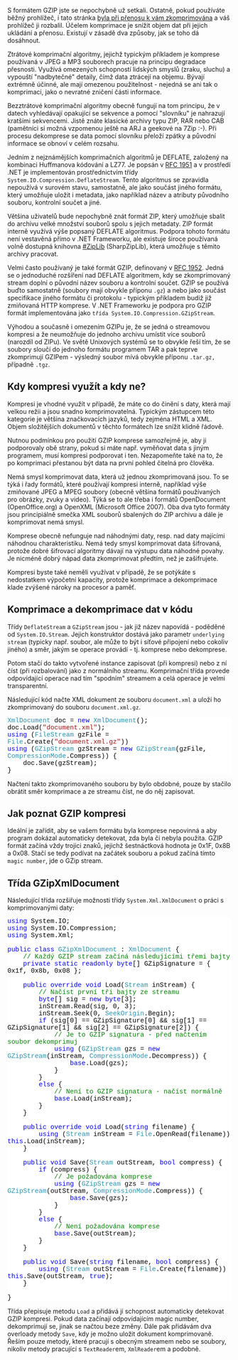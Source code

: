 <!-- dcterms:identifier = aspnetcz#167 -->
<!-- dcterms:title = GZIP komprese v .NET: Jak ji poznat a využít? -->
<!-- dcterms:abstract = Jsou vaše data příliš velká? Zkomprimujte je pomocí GZIP komprese, která je vestavěná v .NET Frameworku. -->
<!-- np9:categoryId = 1 -->
<!-- x4w:category = IT -->
<!-- np9:authorId = 1 -->
<!-- np9:authorEmail = michal.valasek@altairis.cz -->
<!-- dcterms:creator = Michal Altair Valášek -->
<!-- dcterms:created = 2007-10-15T19:44:24.67+02:00 -->
<!-- dcterms:date = 2007-10-15T19:44:24.67+02:00 -->

<p>S formátem GZIP jste se nepochybně už setkali. Ostatně, pokud používáte běžný prohlížeč, i tato stránka <a title="HTTP komprese v IIS a ASP.NET" href="http://www.aspnet.cz/Articles/2-http-komprese-v-iis-a-asp-net.aspx">byla při přenosu k vám zkomprimována</a> a váš prohlížeč ji rozbalil. Účelem komprimace je snížit objem dat při jejich ukládání a přenosu. Existují v zásadě dva způsoby, jak se toho dá dosáhnout.</p> <p>Ztrátové komprimační algoritmy, jejichž typickým příkladem je komprese používaná v JPEG a MP3 souborech pracuje na principu degradace přesnosti. Využívá omezených schopností lidských smyslů (zraku, sluchu) a vypouští &quot;nadbytečné&quot; detaily, čímž data ztrácejí na objemu. Bývají extrémně účinné, ale mají omezenou použitelnost - nejedná se ani tak o komprimaci, jako o nevratné zničení části informace.</p> <p>Bezztrátové komprimační algoritmy obecně fungují na tom principu, že v datech vyhledávají opakující se sekvence a pomocí &quot;slovníku&quot; je nahrazují kratšími sekvencemi. Jistě znáte klasické archivy typu ZIP, RAR nebo CAB (pamětníci si možná vzpomenou ještě na ARJ a geekové na 7Zip :-). Při procesu dekomprese se data pomocí slovníku přeloží zpátky a původní informace se obnoví v celém rozsahu.</p> <p>Jedním z nejznámějších komprimačních algoritmů je DEFLATE, založený na kombinaci Huffmanova kódování a LZ77. Je popsán v <a title="DEFLATE Compressed Data Format Specification version 1.3" href="http://tools.ietf.org/html/rfc1951">RFC 1951</a>&nbsp;a v prostředí .NET je implementován prostřednictvím třídy <code>System.IO.Compression.DeflateStream</code>. Tento algoritmus se zpravidla nepoužívá v surovém stavu, samostatně, ale jako součást jiného formátu, který umožňuje uložit i metadata, jako například název a atributy původního souboru, kontrolní součet a jiné. </p> <p>Většina uživatelů bude nepochybně znát formát ZIP, který umožňuje sbalit do archivu velké množství souborů spolu s jejich metadaty. ZIP formát interně využívá výše popsaný DEFLATE algoritmus. Podpora tohoto formátu není vestavěná přímo v .NET Frameworku, ale existuje široce používaná volně dostupná knihovna <a title="The Zip, GZip, BZip2 and Tar Implementation For .NET" href="http://www.icsharpcode.net/OpenSource/SharpZipLib/">#ZipLib</a> (SharpZipLib), která umožňuje s těmito archivy pracovat.</p> <p>Velmi často používaný je také formát GZIP, definovaný v <a title="GZIP file format specification" href="http://tools.ietf.org/html/rfc1952">RFC 1952</a>. Jedná se o jednoduché rozšíření nad DEFLATE algoritmem, kdy se zkomprimovaný stream doplní o původní název souboru a kontrolní součet. GZIP se používá buďto samostatně (soubory mají obvykle příponu <code>.gz</code>) a nebo jako součást specifikace jiného formátu či protokolu - typickým příkladem budiž již zmiňovaná HTTP komprese. V .NET Frameworku je podpora pro GZIP formát implementována jako <code>třída System.IO.Compression.GZipStream</code>. </p> <p>Výhodou a současně i omezením GZIPu je, že se jedná o streamovou kompresi a že neumožňuje do jednoho archivu umístit více souborů (narozdíl od ZIPu). Ve světě Unixových systémů se to obvykle řeší tím, že se soubory sloučí do jednoho formátu programem TAR a pak teprve zkomprimují GZIPem - výsledný soubor mívá obvykle příponu <code>.tar.gz,</code> případně <code>.tgz</code>.</p> <h2>Kdy kompresi využít a kdy ne?</h2> <p>Kompresi je vhodné využít v případě, že máte co do činění s daty, která mají velkou režii a jsou snadno komprimovatelná. Typickým zástupcem této kategorie je většina značkovacích jazyků, tedy zejména HTML a XML. Objem složitějších dokumentů v těchto formátech lze snížit klidně řádově.</p> <p>Nutnou podmínkou pro použití GZIP komprese samozřejmě je, aby ji podporovaly obě strany, pokud si máte např. vyměňovat data s jiným programem, musí kompresi podporovat i ten. Nezapomeňte také na to, že po komprimaci přestanou být data na první pohled čitelná pro člověka.</p> <p>Nemá smysl komprimovat data, která už jednou zkomprimovaná jsou. To se týká i řady formátů, které používají kompresi interně, například výše zmiňované JPEG a MPEG soubory (obecně většina formátů používaných pro obrázky, zvuky a video). Týká se to ale třeba i formátů OpenDocument (OpenOffice.org) a OpenXML (Microsoft Office 2007). Oba dva tyto formáty jsou principiálně smečka XML souborů sbalených do ZIP archivu a dále je komprimovat nemá smysl.</p> <p>Komprese obecně nefunguje nad náhodnými daty, resp. nad daty majícími náhodnou charakteristiku. Nemá tedy smysl komprimovat data šifrovaná, protože dobré šifrovací algoritmy dávají na výstupu data náhodné povahy. Je nicméně dobrý nápad data zkomprimovat předtím, než je zašifrujete.</p> <p>Kompresi byste také neměli využívat v případě, že se potýkáte s nedostatkem výpočetní kapacity, protože komprimace a dekomprimace klade zvýšené nároky na procesor a paměť.</p> <h2>Komprimace a dekomprimace dat v kódu</h2> <p>Třídy <code>DeflateStream</code> a <code>GZipStream</code> jsou - jak již název napovídá - poděděné od <code>System.IO.Stream</code>. Jejich konstruktor dostává jako parametr <code>underlying stream</code> (typicky např. soubor, ale může to být i síťové připojení nebo cokoliv jiného) a směr, jakým se operace provádí - tj. komprese nebo dekomprese.</p> <p>Potom stačí&nbsp;do takto vytvořené instance zapisovat (při kompresi) nebo z ní číst (při rozbalování) jako z normálního streamu. Komprimační třída provede odpovídající operace nad tím &quot;spodním&quot; streamem a celá operace je velmi transparentní.</p> <p>Následující kód načte XML dokument ze souboru <code>document.xml</code> a uloží ho zkomprimovaný do souboru <code>document.xml.gz</code>.</p> <div style="font-size: 11pt; background: white; color: black; font-family: consolas, courier new, monospace"> <p style="margin: 0px"><span style="color: #2b91af">XmlDocument</span> doc = <span style="color: blue">new</span> <span style="color: #2b91af">XmlDocument</span>();</p> <p style="margin: 0px">doc.Load(<span style="color: #a31515">&quot;document.xml&quot;</span>);</p> <p style="margin: 0px"><span style="color: blue">using</span> (<span style="color: #2b91af">FileStream</span> gzFile = <span style="color: #2b91af">File</span>.Create(<span style="color: #a31515">&quot;document.xml.gz&quot;</span>))</p> <p style="margin: 0px"><span style="color: blue">using</span> (<span style="color: #2b91af">GZipStream</span> gzStream = <span style="color: blue">new</span> <span style="color: #2b91af">GZipStream</span>(gzFile, <span style="color: #2b91af">CompressionMode</span>.Compress)) {</p> <p style="margin: 0px">&nbsp;&nbsp;&nbsp; doc.Save(gzStream);</p> <p style="margin: 0px">}</p></div> <p>Načtení takto zkomprimovaného souboru by bylo obdobné, pouze by stačilo obrátit směr komprimace a ze streamu číst, ne do něj zapisovat.</p> <h2>Jak poznat GZIP kompresi</h2> <p>Ideální je zařídit, aby se vašem formátu byla komprese nepovinná a aby program dokázal automaticky detekovat, zda byla či nebyla použita. GZIP formát začíná vždy trojici znaků, jejichž šestnáctková hodnota je 0x1F, 0x8B a&nbsp;0x08. Stačí se tedy podívat na začátek souboru a pokud začíná tímto <code>magic number</code>, jde o GZip stream.</p> <h2>Třída GZipXmlDocument</h2> <p>Následující třída rozšiřuje možnosti třídy <code>System.Xml.XmlDocument</code> o práci s komprimovanými daty:</p> <div style="font-size: 11pt; background: white; color: black; font-family: consolas, courier new, monospace"> <p style="margin: 0px"><span style="color: blue">using</span> System.IO;</p> <p style="margin: 0px"><span style="color: blue">using</span> System.IO.Compression;</p> <p style="margin: 0px"><span style="color: blue">using</span> System.Xml;</p> <p style="margin: 0px">&nbsp;</p> <p style="margin: 0px"><span style="color: blue">public</span> <span style="color: blue">class</span> <span style="color: #2b91af">GZipXmlDocument</span> : <span style="color: #2b91af">XmlDocument</span> {</p> <p style="margin: 0px">&nbsp;&nbsp;&nbsp; <span style="color: green">// Každý GZIP stream začíná následujícími třemi bajty</span></p> <p style="margin: 0px">&nbsp;&nbsp;&nbsp; <span style="color: blue">private</span> <span style="color: blue">static</span> <span style="color: blue">readonly</span> <span style="color: blue">byte</span>[] GZipSignature = { 0x1f, 0x8b, 0x08 };</p> <p style="margin: 0px">&nbsp;</p> <p style="margin: 0px">&nbsp;&nbsp;&nbsp; <span style="color: blue">public</span> <span style="color: blue">override</span> <span style="color: blue">void</span> Load(<span style="color: #2b91af">Stream</span> inStream) {</p> <p style="margin: 0px">&nbsp;&nbsp;&nbsp; &nbsp;&nbsp;&nbsp; <span style="color: green">// Načíst první tři bajty ze streamu</span></p> <p style="margin: 0px">&nbsp;&nbsp;&nbsp; &nbsp;&nbsp;&nbsp; <span style="color: blue">byte</span>[] sig = <span style="color: blue">new</span> <span style="color: blue">byte</span>[3];</p> <p style="margin: 0px">&nbsp;&nbsp;&nbsp; &nbsp;&nbsp;&nbsp; inStream.Read(sig, 0, 3);</p> <p style="margin: 0px">&nbsp;&nbsp;&nbsp; &nbsp;&nbsp;&nbsp; inStream.Seek(0, <span style="color: #2b91af">SeekOrigin</span>.Begin);</p> <p style="margin: 0px">&nbsp;&nbsp;&nbsp; &nbsp;&nbsp;&nbsp; <span style="color: blue">if</span> (sig[0] == GZipSignature[0] &amp;&amp; sig[1] == GZipSignature[1] &amp;&amp; sig[2] == GZipSignature[2]) {</p> <p style="margin: 0px">&nbsp;&nbsp;&nbsp; &nbsp;&nbsp;&nbsp; &nbsp;&nbsp;&nbsp; <span style="color: green">// Je to GZIP signatura - před načtením soubor dekomprimuj</span></p> <p style="margin: 0px">&nbsp;&nbsp;&nbsp; &nbsp;&nbsp;&nbsp; &nbsp;&nbsp;&nbsp; <span style="color: blue">using</span> (<span style="color: #2b91af">GZipStream</span> gzs = <span style="color: blue">new</span> <span style="color: #2b91af">GZipStream</span>(inStream, <span style="color: #2b91af">CompressionMode</span>.Decompress)) {</p> <p style="margin: 0px">&nbsp;&nbsp;&nbsp; &nbsp;&nbsp;&nbsp; &nbsp;&nbsp;&nbsp; &nbsp;&nbsp;&nbsp; <span style="color: blue">base</span>.Load(gzs);</p> <p style="margin: 0px">&nbsp;&nbsp;&nbsp; &nbsp;&nbsp;&nbsp; &nbsp;&nbsp;&nbsp; }</p> <p style="margin: 0px">&nbsp;&nbsp;&nbsp; &nbsp;&nbsp;&nbsp; }</p> <p style="margin: 0px">&nbsp;&nbsp;&nbsp; &nbsp;&nbsp;&nbsp; <span style="color: blue">else</span> {</p> <p style="margin: 0px">&nbsp;&nbsp;&nbsp; &nbsp;&nbsp;&nbsp; &nbsp;&nbsp;&nbsp; <span style="color: green">// Není to GZIP signatura - načíst normálně</span></p> <p style="margin: 0px">&nbsp;&nbsp;&nbsp; &nbsp;&nbsp;&nbsp; &nbsp;&nbsp;&nbsp; <span style="color: blue">base</span>.Load(inStream);</p> <p style="margin: 0px">&nbsp;&nbsp;&nbsp; &nbsp;&nbsp;&nbsp; }</p> <p style="margin: 0px">&nbsp;&nbsp;&nbsp; }</p> <p style="margin: 0px">&nbsp;</p> <p style="margin: 0px">&nbsp;&nbsp;&nbsp; <span style="color: blue">public</span> <span style="color: blue">override</span> <span style="color: blue">void</span> Load(<span style="color: blue">string</span> filename) {</p> <p style="margin: 0px">&nbsp;&nbsp;&nbsp; &nbsp;&nbsp;&nbsp; <span style="color: blue">using</span> (<span style="color: #2b91af">Stream</span> inStream = <span style="color: #2b91af">File</span>.OpenRead(filename)) <span style="color: blue">this</span>.Load(inStream);</p> <p style="margin: 0px">&nbsp;&nbsp;&nbsp; }</p> <p style="margin: 0px">&nbsp;</p> <p style="margin: 0px">&nbsp;&nbsp;&nbsp; <span style="color: blue">public</span> <span style="color: blue">void</span> Save(<span style="color: #2b91af">Stream</span> outStream, <span style="color: blue">bool</span> compress) {</p> <p style="margin: 0px">&nbsp;&nbsp;&nbsp; &nbsp;&nbsp;&nbsp; <span style="color: blue">if</span> (compress) {</p> <p style="margin: 0px">&nbsp;&nbsp;&nbsp; &nbsp;&nbsp;&nbsp; &nbsp;&nbsp;&nbsp; <span style="color: green">// Je požadována komprese</span></p> <p style="margin: 0px">&nbsp;&nbsp;&nbsp; &nbsp;&nbsp;&nbsp; &nbsp;&nbsp;&nbsp; <span style="color: blue">using</span> (<span style="color: #2b91af">GZipStream</span> gzs = <span style="color: blue">new</span> <span style="color: #2b91af">GZipStream</span>(outStream, <span style="color: #2b91af">CompressionMode</span>.Compress)) {</p> <p style="margin: 0px">&nbsp;&nbsp;&nbsp; &nbsp;&nbsp;&nbsp; &nbsp;&nbsp;&nbsp; &nbsp;&nbsp;&nbsp; <span style="color: blue">base</span>.Save(gzs);</p> <p style="margin: 0px">&nbsp;&nbsp;&nbsp; &nbsp;&nbsp;&nbsp; &nbsp;&nbsp;&nbsp; }</p> <p style="margin: 0px">&nbsp;&nbsp;&nbsp; &nbsp;&nbsp;&nbsp; }</p> <p style="margin: 0px">&nbsp;&nbsp;&nbsp; &nbsp;&nbsp;&nbsp; <span style="color: blue">else</span> {</p> <p style="margin: 0px">&nbsp;&nbsp;&nbsp; &nbsp;&nbsp;&nbsp; &nbsp;&nbsp;&nbsp; <span style="color: green">// Není požadována komprese</span></p> <p style="margin: 0px">&nbsp;&nbsp;&nbsp; &nbsp;&nbsp;&nbsp; &nbsp;&nbsp;&nbsp; <span style="color: blue">base</span>.Save(outStream);</p> <p style="margin: 0px">&nbsp;&nbsp;&nbsp; &nbsp;&nbsp;&nbsp; }</p> <p style="margin: 0px">&nbsp;&nbsp;&nbsp; }</p> <p style="margin: 0px">&nbsp;</p> <p style="margin: 0px">&nbsp;&nbsp;&nbsp; <span style="color: blue">public</span> <span style="color: blue">void</span> Save(<span style="color: blue">string</span> filename, <span style="color: blue">bool</span> compress) {</p> <p style="margin: 0px">&nbsp;&nbsp;&nbsp; &nbsp;&nbsp;&nbsp; <span style="color: blue">using</span> (<span style="color: #2b91af">Stream</span> outStream = <span style="color: #2b91af">File</span>.Create(filename)) <span style="color: blue">this</span>.Save(outStream, <span style="color: blue">true</span>);</p> <p style="margin: 0px">&nbsp;&nbsp;&nbsp; }</p> <p style="margin: 0px">&nbsp;</p> <p style="margin: 0px">}</p></div> <p>Třída přepisuje metodu <code>Load</code> a přidává jí schopnost automaticky detekovat GZIP kompresi. Pokud data začínají odpovídajícím magic number, dekomprimují se, jinak se načtou beze změny. Dále pak přidávám dva overloady metody <code>Save</code>, kdy je možno uložit dokument komprimovaně. Řeším pouze metody, které pracují s obecným&nbsp;streamem nebo se soubory, nikoliv metody pracující s <code>TextReader</code>em, <code>XmlReader</code>em a podobně.</p>